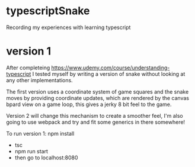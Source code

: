 # typescriptSnake
Recording my experiences with learning typescript

# version 1
After completeing https://www.udemy.com/course/understanding-typescript I tested myself by writing a version of snake without looking at any other implementations. 

The first version uses a coordinate system of game squares and the snake moves by providing coordinate updates, which are rendered by the canvas bpard view on a game loop, this gives a jerky 8 bit feel to the game.

Version 2 will change this mechanism to create a smoother feel, I'm also going to use webpack and try and fit some generics in there somewhere!

To run version 1:
npm install
* tsc
* npm run start
* then go to localhost:8080
